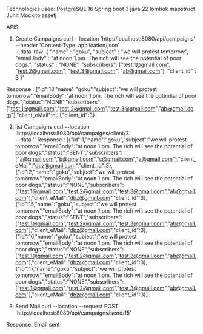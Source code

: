 Technologies used:
PostgreSQL 16
Spring boot 3
java 22
lombok
mapstruct
Junit
Mockito
assetj


APIS:

1) Create Campaigns
curl --location 'http://localhost:8080/api/campaigns' \
--header 'Content-Type: application/json' \
--data-raw '{
    "name" : "goku",
    "subject" : "we will protest tomorrow",
    "emailBody" : "at noon 1.pm. The rich will see the potential of poor dogs.",
    "status" : "NONE",
    "subscribers": ["test.1@gmail.com", "test.2@gmail.com", "test.3@gmail.com", "ab@gmail.com"],
    "client_id" : 3
}'

Response : 
{"id":18,"name":"goku","subject":"we will protest tomorrow","emailBody":"at noon 1.pm. The rich will see the potential of poor dogs.","status":"NONE","subscribers":["test.1@gmail.com","test.2@gmail.com","test.3@gmail.com","ab@gmail.com"],"client_eMail":null,"client_id":3}


2) list Campaigns
curl --location 'http://localhost:8080/api/campaigns/client/3' \
--data ''
Response : 
[{"id":1,"name":"goku","subject":"we will protest tomorrow","emailBody":"at noon 1.pm. The rich will see the potential of poor dogs.","status":"SENT","subscribers":["a@gmail.com","b@gmail.com","c@gmail.com","a@gmail.com"],"client_eMail":"dbz@gmail.com","client_id":3},{"id":2,"name":"goku","subject":"we will protest tomorrow","emailBody":"at noon 1.pm. The rich will see the potential of poor dogs.","status":"NONE","subscribers":["test.1@gmail.com","test.2@gmail.com","test.3@gmail.com","ab@gmail.com"],"client_eMail":"dbz@gmail.com","client_id":3},{"id":15,"name":"goku","subject":"we will protest tomorrow","emailBody":"at noon 1.pm. The rich will see the potential of poor dogs.","status":"SENT","subscribers":["test.1@gmail.com","test.2@gmail.com","test.3@gmail.com","ab@gmail.com"],"client_eMail":"dbz@gmail.com","client_id":3},{"id":16,"name":"goku","subject":"we will protest tomorrow","emailBody":"at noon 1.pm. The rich will see the potential of poor dogs.","status":"NONE","subscribers":["test.1@gmail.com","test.2@gmail.com","test.3@gmail.com","ab@gmail.com"],"client_eMail":"dbz@gmail.com","client_id":3},{"id":17,"name":"goku","subject":"we will protest tomorrow","emailBody":"at noon 1.pm. The rich will see the potential of poor dogs.","status":"NONE","subscribers":["test.1@gmail.com","test.2@gmail.com","test.3@gmail.com","ab@gmail.com"],"client_eMail":"dbz@gmail.com","client_id":3}]

3) Send Mail
curl --location --request POST 'http://localhost:8080/api/campaigns/send/15'

Response:
Email sent



